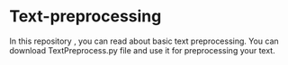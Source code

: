 # Text-preprocessing
In this repository , you can read about basic text preprocessing. You can download TextPreprocess.py file and use it for preprocessing your text. 
